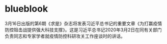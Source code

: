 # blueblook

3月16日出版的第6期《求是》杂志将发表习近平总书记的重要文章《为打赢疫情防控阻击战提供强大科技支撑》。这是习近平总书记2020年3月2日在同有关部门负责同志和专家学者就疫情防控科研攻关工作座谈时的讲话。
